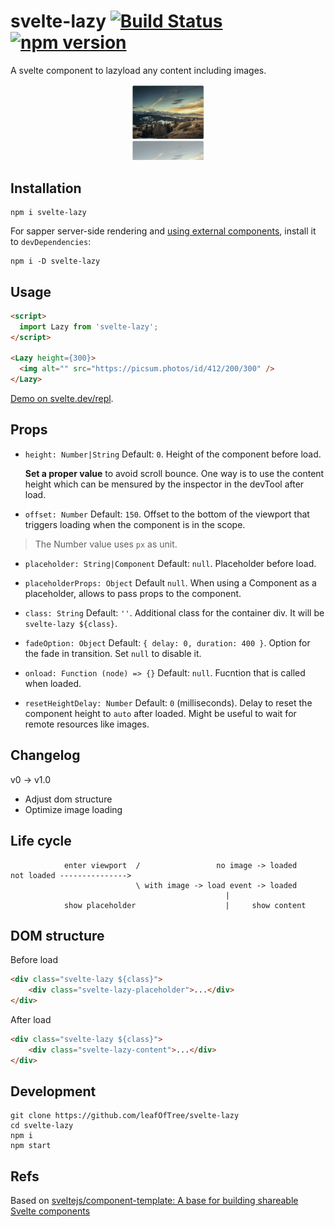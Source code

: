 # svelte-lazy [![Build Status][1]][2] [![npm version][3]][4]

A svelte component to lazyload any content including images. 

<p align="center">
<img alt="demo image" src="https://raw.githubusercontent.com/leafOfTree/leafOfTree.github.io/HEAD/svelte-lazy.png" width="120" />
</p>

## Installation

    npm i svelte-lazy

For sapper server-side rendering and [using external components][6], install it to `devDependencies`:

    npm i -D svelte-lazy

## Usage

```html
<script>
  import Lazy from 'svelte-lazy';
</script>

<Lazy height={300}>
  <img alt="" src="https://picsum.photos/id/412/200/300" />
</Lazy>
```

[Demo on svelte.dev/repl][5].

## Props

- `height: Number|String` Default: `0`. Height of the component before load. 

    **Set a proper value** to avoid scroll bounce. One way is to use the content height which can be mensured by the inspector in the devTool after load.

- `offset: Number` Default: `150`. Offset to the bottom of the viewport that triggers loading when the component is in the scope.

> The Number value uses `px` as unit.

- `placeholder: String|Component` Default: `null`. Placeholder before load.

- `placeholderProps: Object` Default `null`. When using a Component as a placeholder, allows to pass props to the component.

- `class: String` Default: `''`. Additional class for the container div. It will be `svelte-lazy ${class}`.

- `fadeOption: Object` Default: `{ delay: 0, duration: 400 }`. Option for the fade in transition. Set `null` to disable it.

- `onload: Function (node) => {}` Default: `null`. Fucntion that is called when loaded.

- `resetHeightDelay: Number` Default: `0` (milliseconds). Delay to reset the component height to `auto` after loaded. Might be useful to wait for remote resources like images.

## Changelog

v0 -> v1.0

- Adjust dom structure
- Optimize image loading

## Life cycle

```
            enter viewport  /                 no image -> loaded
not loaded --------------->
                            \ with image -> load event -> loaded
                                                |
            show placeholder                    |     show content
``` 

## DOM structure

Before load
```html
<div class="svelte-lazy ${class}">
    <div class="svelte-lazy-placeholder">...</div>
</div>
```

After load
```html
<div class="svelte-lazy ${class}">
    <div class="svelte-lazy-content">...</div>
</div>
```

## Development

    git clone https://github.com/leafOfTree/svelte-lazy
    cd svelte-lazy
    npm i
    npm start

## Refs

Based on [sveltejs/component-template: A base for building shareable Svelte components](https://github.com/sveltejs/component-template)

[1]: https://travis-ci.com/leafOfTree/svelte-lazy.svg?branch=master
[2]: https://travis-ci.com/leafOfTree/svelte-lazy
[3]: https://img.shields.io/npm/v/svelte-lazy.svg
[4]: https://www.npmjs.com/package/svelte-lazy
[5]: https://svelte.dev/repl/6d7714fa3cce4909af6c6d187271e0a1?version=3.6.10
[6]: https://github.com/sveltejs/sapper-template#using-external-components
